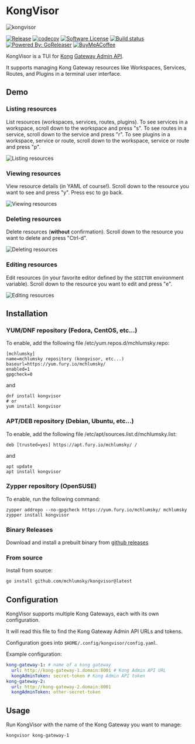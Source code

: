 # KongVisor

<img src="assets/kongvisor.png" alt="kongvisor">

[![Release](https://img.shields.io/github/release/mchlumsky/kongvisor.svg)](https://github.com/mchlumsky/kongvisor/releases/latest)
[![codecov](https://codecov.io/gh/mchlumsky/kongvisor/graph/badge.svg?token=Nn2v1Xt2MU)](https://codecov.io/gh/mchlumsky/kongvisor)
[![Software License](https://img.shields.io/badge/license-MIT-brightgreen.svg)](/LICENSE)
[![Build status](https://img.shields.io/github/actions/workflow/status/mchlumsky/kongvisor/build.yml?branch=main)](https://github.com/mchlumsky/kongvisor/actions?workflow=build)
[![Powered By: GoReleaser](https://img.shields.io/badge/powered%20by-goreleaser-green.svg)](https://github.com/goreleaser)
[![BuyMeACoffee](https://raw.githubusercontent.com/pachadotdev/buymeacoffee-badges/main/bmc-donate-yellow.svg)](https://www.buymeacoffee.com/martinchlumsky)

KongVisor is a TUI for [Kong](https://konghq.com/) [Gateway Admin API](https://developer.konghq.com/api/gateway/admin-ee/3.11/).

It supports managing Kong Gateway resources like Workspaces, Services, Routes, and Plugins in a terminal user interface.

## Demo

### Listing resources

List resources (workspaces, services, routes, plugins). To see services in a workspace, scroll down to the workspace and press "s". To see routes in a service, scroll down to the service and press "r". To see plugins in a workspace, service or route, scroll down to the workspace, service or route and press "p".

![Listing resources](assets/list.gif)

### Viewing resources

View resource details (in YAML of course!). Scroll down to the resource you want to see and press "y". Press esc to go back.

![Viewing resources](assets/view.gif)

### Deleting resources

Delete resources (**without** confirmation). Scroll down to the resource you want to delete and press "Ctrl-d".

![Deleting resources](assets/delete.gif)

### Editing resources

Edit resources (in your favorite editor defined by the `$EDITOR` environment variable). Scroll down to the resource you want to edit and press "e".

![Editing resources](assets/edit.gif)

## Installation

### YUM/DNF repository (Fedora, CentOS, etc...)

To enable, add the following file /etc/yum.repos.d/mchlumsky.repo:

```
[mchlumsky]
name=mchlumsky repository (kongvisor, etc...)
baseurl=https://yum.fury.io/mchlumsky/
enabled=1
gpgcheck=0
```

and

```shell
dnf install kongvisor
# or
yum install kongvisor
```

### APT/DEB repository (Debian, Ubuntu, etc...)

To enable, add the following file /etc/apt/sources.list.d/mchlumsky.list:

```
deb [trusted=yes] https://apt.fury.io/mchlumsky/ /
```

and

```shell
apt update
apt install kongvisor
```

### Zypper repository (OpenSUSE)

To enable, run the following command:

```shell
zypper addrepo --no-gpgcheck https://yum.fury.io/mchlumsky/ mchlumsky
zypper install kongvisor
```

### Binary Releases

Download and install a prebuilt binary from [github releases](https://github.com/mchlumsky/kongvisor/releases)

### From source

Install from source:

```bash
go install github.com/mchlumsky/kongvisor@latest
```

## Configuration

KongVisor supports multiple Kong Gateways, each with its own configuration.

It will read this file to find the Kong Gateway Admin API URLs and tokens.

Configuration goes into `$HOME/.config/kongvisor/config.yaml`.

Example configuration:

```yaml
kong-gateway-1: # name of a kong gateway
  url: http://kong-gateway-1.domain:8001 # Kong Admin API URL
  kongAdminToken: secret-token # Kong Admin API token
kong-gateway-2:
  url: http://kong-gateway-2.domain:8001
  kongAdminToken: other-secret-token

```

## Usage

Run KongVisor with the name of the Kong Gateway you want to manage:

```bash
kongvisor kong-gateway-1
```
